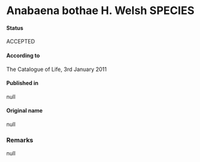 # Anabaena bothae H. Welsh SPECIES

#### Status
ACCEPTED

#### According to
The Catalogue of Life, 3rd January 2011

#### Published in
null

#### Original name
null

### Remarks
null